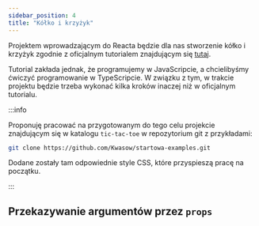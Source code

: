 ```yaml
---
sidebar_position: 4
title: "Kółko i krzyżyk"
---
```


Projektem wprowadzającym do Reacta będzie dla nas stworzenie kółko i krzyżyk
zgodnie z oficjalnym tutorialem znajdującym się
[tutaj](https://react.dev/learn/tutorial-tic-tac-toe).

Tutorial zakłada jednak, że programujemy w JavaScripcie, a chcielibyśmy
ćwiczyć programowanie w TypeScripcie. W związku z tym, w trakcie projektu
będzie trzeba wykonać kilka kroków inaczej niż w oficjalnym tutorialu.

:::info

Proponuję pracować na przygotowanym do tego celu projekcie znajdującym się w
katalogu `tic-tac-toe` w repozytorium git z przykładami:

```bash
git clone https://github.com/Kwasow/startowa-examples.git
```

Dodane zostały tam odpowiednie style CSS, które przyspieszą pracę na początku.

:::

## Przekazywanie argumentów przez `props`
